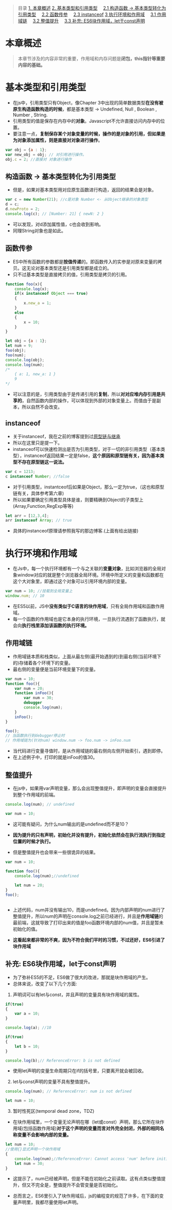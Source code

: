 > 目录
[1. 本章概述](#本章概述)
[2. 基本类型和引用类型](#基本类型和引用类型)
&emsp;[2.1 构造函数 ->  基本类型转化为引用类型](#构造函数----基本类型转化为引用类型)
&emsp;[2.2 函数传参](#函数传参)
&emsp;[2.3 instanceof](#instanceof)
[3 执行环境和作用域](#执行环境和作用域)
&emsp;[3.1 作用域链](#作用域链)
&emsp;[3.2 整值提升](#整值提升)
&emsp;[3.3 补充: ES6块作用域，let于const声明](#补充-es6块作用域let于const声明)



# 本章概述
> 本章节涉及的内容非常的重要，作用域和内存问题是**闭包，this指针等重要内容的基础。**

# 基本类型和引用类型
* 在js中，引用类型只有Object，像Chapter 3中出现的简单数据类型**在没有被原生构造函数构造的时候**，都是基本类型 -> Undefined, Null , Boolean , Number , String.
* 引用类型的值是保存在内存中的**对象**。Javascript不允许直接访问内存中的位置。
* 要注意一点，**复制保存某个对象变量的时候，操作的是对象的引用，**但如果是为对象添加属性，则是直接对**对象进行操作**。
```javascript
var obj = {a : 1};
var new_obj = obj; // 对引用进行操作。
obj.c = 2; //直接对 对象进行操作
```

## 构造函数 ->  基本类型转化为引用类型
* 但是，如果对基本类型用对应原生函数进行构造，返回的结果会是对象。
```javascript
var c = new Number(21); //c是对象 Number <- 从Object继承的对象类型
d = c;
d.newProto = 2;
console.log(c); // [Number: 21] { newN: 2 }

```
* 可以发现，对d添加属性值，c也会收到影响。
* 同理String对象也是如此。

## 函数传参
* ES中所有函数的参数都是**按值传递**的。即函数传入的实参是对原来变量的拷贝。这无论对基本类型还是引用类型都是成立的。
* 只不过基本类型是直接拷贝的值，引用类型是拷贝的引用。
```javascript
function foo(x){
    console.log(x);
    if(x instanceof Object === true)
    {
        x.new_a = 1;
    }
    else
    {
        x = 10;
    }
}

let obj = {a : 1};
let num = 9;
foo(obj);
foo(num);
console.log(obj);
console.log(num);
/*
    { a: 1, new_a: 1 }
    9   
*/


```
* 可以注意的是，引用类型由于是传递引用的**复制**，所以**对对应堆内存引用是共享的**，自然函数内部的操作，可以体现到外部的对象变量上。而值由于是副本，所以自然不会改变。


## instanceof
* 关于instanceof，我在之前的博客提到过[原型链与继承](https://www.laolan-runtu.xyz/home/1/20200223%E7%BB%A7%E6%89%BF%E4%B8%8E%E5%8E%9F%E5%9E%8B%E9%93%BE)
* 所以在这里只是提一下。
* instanceof可以快速检测出是否为引用类型，对于一切的非引用类型（基本类型），instanceof返回结果一定是false，**这个原因和原型链有关，因为基本类型不存在原型链这一说法。**
```javascript
var c = 1213;
c instanceof Number; //false
```

* 对于引用类型，instantceof后如果是Object，那么一定为true，（这也和原型链有关，具体参考第六章)
* 所以如果要确定引用类型具体是谁，则要精确到Object的子类型上(Array,Function,RegExp等等)
```javascript
let arr = [12,3,4];
arr instanceof Array; // true

```
* 具体的instanceof原理请参照我写的那边博客.(上面有给出链接)


# 执行环境和作用域
* 在Js中，每一个执行环境都有一个与之关联的**变量对象**，比如浏览器的全局对象window对应的就是整个浏览器全局环境。环境中所定义的变量和函数都在这个大对象里，即通过这个对象可以引用环境内部的变量。
```javascript
var num = 10; //挂载到全局变量上
window.num; // 10

```

* 在ES5以前，JS中**没有类似于C语言的块作用域**，只有全局作用域和函数作用域。
* 每一个函数的作用域也是它本身的执行环境，一旦执行流遇到了函数执行，就会向**执行栈里添加该函数的执行环境。**

## 作用域链
* 作用域链本质和栈类似，上面从最左侧(最开始遇到的)到最右侧(当前环境下的)存储着各个环境下的变量。
* 最右侧的变量便是当前环境变量下的变量。
```javascript
var num = 10;
function foo(){
    var num = 20;
    function inFoo(){
        var num = 30;
        debugger
        console.log(num);
    }
    inFoo();
}

foo();
// 当函数执行到debugger停止时
// 作用域链为(针对num) window.num -> foo.num -> inFoo.num


```
* 当代码进行变量寻值时，是从作用域链的最右侧向左侧开始索引，遇到即停。
* 在上述例子中，打印的就是inFoo的值30。


## 整值提升
* 在js中，如果用var声明变量，那么会出现整值提升，即声明的变量会直接提升到整个作用域的前端。
```javascript
console.log(num); // undefined

var num = 10;


```
* 这可能有疑问，为什么num输出的是undefined而不是10？
* **因为提升的只有声明，初始化并没有提升，初始化依然会在执行流执行到指定位置的时候才执行。**

* 但是整值提升也会带来一些很诡异的结果。
```javascript
var num = 10;

function foo(){
    console.log(num);//undefined
    
    let num = 20;
}
foo();



```
* 上述代码，num并没有输出10，而是undefined。因为内部声明的num进行了整值提升，所以num的声明在console.log之前已经进行，并且是**作用域链**的最前端，这就导致了打印出来的值是foo函数环境内部的num值，并且是暂未初始化的值。

* **这看起来都非常的不爽，因为不符合我们平时的习惯，不过还好，ES6引进了块作用域**

## 补充: ES6块作用域，let于const声明
* 为了弥补ES5的不足，ES6做了很大的改进，那就是块作用域的产生。
* 总体来说，改变了以下几个方面:
1. 声明词可以有let与const，并且声明的变量具有块作用域的属性。
```javascript
if(true)
{
    var a = 10;
}

console.log(a); //10

if(true)
{
    let b = 10; 
}

console.log(b);// ReferenceError: b is not defined

```
* 使用let声明的变量生命周期只在if的括号里，只要离开就会被回收。

2. let与const声明的变量不具有整值提升。
```javascript
console.log(num); // ReferenceError: num is not defined

let num = 10;

```

3. 暂时性死区(temporal dead zone，TDZ)
* 在块作用域里，一个变量无论声明在哪（let或const）声明，那么它所在块作用域(包括函数作用域)**对于这个声明的变量而言对外完全封闭，外部的相同名称变量不会影响内部的变量。**
```javascript
let num = 10;
//使用{}显式声明一个块作用域
{
    console.log(num);//ReferenceError: Cannot access 'num' before initialization
    let num = 30;
}
```
* 这提示了，num已经被声明，但是不能在初始化之前读取。这有点类似整值提升，但又不完全是，整值提升不会管变量是否初始化。



* 总而言之，ES6里引入了块作用域后，js的编程变的规范了许多，在下面的变量声明里，我都尽量使用let声明。